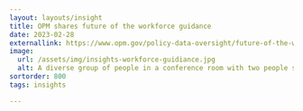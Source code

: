 ```yaml
---
layout: layouts/insight
title: OPM shares future of the workforce guidance
date: 2023-02-28
externallink: https://www.opm.gov/policy-data-oversight/future-of-the-workforce/
image: 
  url: /assets/img/insights-workforce-guidiance.jpg
  alt: A diverse group of people in a conference room with two people standing near a whiteboard showing several charts and graphs while four others are seated at a conference table listening; a bicycle is leaning against one wall, and there are several windows on one side of the room.
sortorder: 800
tags: insights

---
```


